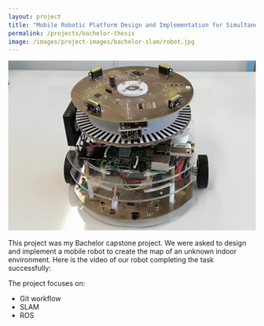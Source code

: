 ```yaml
---
layout: project
title: "Mobile Robotic Platform Design and Implementation for Simultaneous Localization and Mapping (SLAM)"
permalink: /projects/bachelor-thesis
image: /images/project-images/bachelor-slam/robot.jpg
---
```


![Kamu Robotu](/images/project-images/bachelor-slam/robot.jpg)

This project was my Bachelor capstone project. We were asked to design and implement a mobile robot
to create the map of an unknown indoor environment. Here is the video of our robot completing the task
successfully:


The project focuses on:

- Git workflow
- SLAM
- ROS
